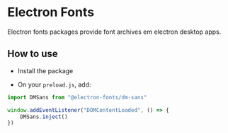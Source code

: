 # Electron Fonts

Electron fonts packages provide font archives em electron desktop apps.

## How to use

* Install the package

* On your `preload.js`, add:

```ts
import DMSans from "@electron-fonts/dm-sans"

window.addEventListener("DOMContentLoaded", () => {
    DMSans.inject()
})
```